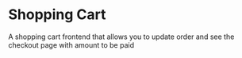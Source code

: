 # Shopping Cart
A shopping cart frontend that allows you to update order and see the checkout page with amount to be paid